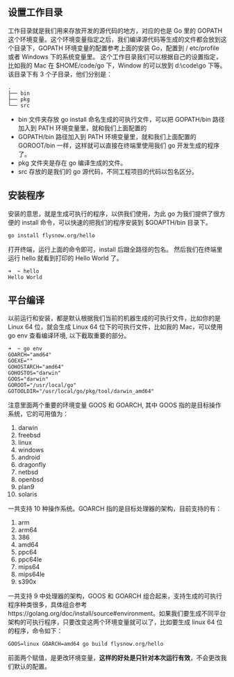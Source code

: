 ## 设置工作目录

工作目录就是我们用来存放开发的源代码的地方，对应的也是 Go 里的 GOPATH 这个环境变量。这个环境变量指定之后，我们编译源代码等生成的文件都会放到这个目录下，GOPATH 环境变量的配置参考上面的安装 Go，配置到 / etc/profile 或者 Windows 下的系统变量里。
这个工作目录我们可以根据自己的设置指定，比如我的 Mac 在 $HOME/code/go 下，Window 的可以放到 d:\code\go 下等。该目录下有 3 个子目录，他们分别是：

```
.
├── bin
├── pkg
└── src
```

- bin 文件夹存放 go install 命名生成的可执行文件，可以把 GOPATH/bin 路径加入到 PATH 环境变量里，就和我们上面配置的
- GOPATH/bin 路径加入到 PATH 环境变量里，就和我们上面配置的 GOROOT/bin 一样，这样就可以直接在终端里使用我们 go 开发生成的程序了。
- pkg 文件夹是存在 go 编译生成的文件。
- src 存放的是我们的 go 源代码，不同工程项目的代码以包名区分。

## 安装程序

安装的意思，就是生成可执行的程序，以供我们使用，为此 go 为我们提供了很方便的 install 命令，可以快速的把我们的程序安装到 $GOAPTH/bin 目录下。

```
go install flysnow.org/hello
```

打开终端，运行上面的命令即可，install 后跟全路径的包名。 然后我们在终端里运行 hello 就看到打印的 Hello World 了。

```
➜  ~ hello
Hello World
```

## 平台编译

以前运行和安装，都是默认根据我们当前的机器生成的可执行文件，比如你的是 Linux 64 位，就会生成 Linux 64 位下的可执行文件，比如我的 Mac，可以使用 go env 查看编译环境, 以下截取重要的部分。

```
➜  ~ go env
GOARCH="amd64"
GOEXE=""
GOHOSTARCH="amd64"
GOHOSTOS="darwin"
GOOS="darwin"
GOROOT="/usr/local/go"
GOTOOLDIR="/usr/local/go/pkg/tool/darwin_amd64"
```

注意里面两个重要的环境变量 GOOS 和 GOARCH, 其中 GOOS 指的是目标操作系统，它的可用值为：

1. darwin
2. freebsd
3. linux
4. windows
5. android
6. dragonfly
7. netbsd
8. openbsd
9. plan9
10. solaris

一共支持 10 种操作系统。GOARCH 指的是目标处理器的架构，目前支持的有：

1. arm
2. arm64
3. 386
4. amd64
5. ppc64
6. ppc64le
7. mips64
8. mips64le
9. s390x

一共支持 9 中处理器的架构，GOOS 和 GOARCH 组合起来，支持生成的可执行程序种类很多，具体组合参考https://golang.org/doc/install/source#environment。如果我们要生成不同平台架构的可执行程序，只要改变这两个环境变量就可以了，比如要生成 linux 64 位的程序，命令如下：
```
GOOS=linux GOARCH=amd64 go build flysnow.org/hello
```
前面两个赋值，是更改环境变量，**这样的好处是只针对本次运行有效**，不会更改我们默认的配置。